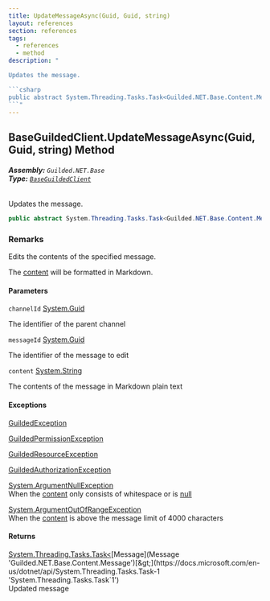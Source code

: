 ```yaml
---
title: UpdateMessageAsync(Guid, Guid, string)
layout: references
section: references
tags:
  - references
  - method
description: "

Updates the message.

```csharp
public abstract System.Threading.Tasks.Task<Guilded.NET.Base.Content.Message> UpdateMessageAsync(System.Guid channelId, System.Guid messageId, string content);
```"
---
```


## BaseGuildedClient.UpdateMessageAsync(Guid, Guid, string) Method
###### **Assembly:** `Guilded.NET.Base`<br/>**Type:** [`BaseGuildedClient`](BaseGuildedClient 'Guilded.NET.Base.BaseGuildedClient')

Updates the message.

```csharp
public abstract System.Threading.Tasks.Task<Guilded.NET.Base.Content.Message> UpdateMessageAsync(System.Guid channelId, System.Guid messageId, string content);
```

### Remarks
  
Edits the contents of the specified message.  
  
The [content](BaseGuildedClient.UpdateMessageAsync(Guid,Guid,string)#Guilded.NET.Base.BaseGuildedClient.UpdateMessageAsync(System.Guid,System.Guid,string).content 'Guilded.NET.Base.BaseGuildedClient.UpdateMessageAsync(System.Guid, System.Guid, string).content') will be formatted in Markdown.
#### Parameters

<a name='Guilded.NET.Base.BaseGuildedClient.UpdateMessageAsync(System.Guid,System.Guid,string).channelId'></a>

`channelId` [System.Guid](https://docs.microsoft.com/en-us/dotnet/api/System.Guid 'System.Guid')

The identifier of the parent channel

<a name='Guilded.NET.Base.BaseGuildedClient.UpdateMessageAsync(System.Guid,System.Guid,string).messageId'></a>

`messageId` [System.Guid](https://docs.microsoft.com/en-us/dotnet/api/System.Guid 'System.Guid')

The identifier of the message to edit

<a name='Guilded.NET.Base.BaseGuildedClient.UpdateMessageAsync(System.Guid,System.Guid,string).content'></a>

`content` [System.String](https://docs.microsoft.com/en-us/dotnet/api/System.String 'System.String')

The contents of the message in Markdown plain text

#### Exceptions

[GuildedException](GuildedException 'Guilded.NET.Base.GuildedException')

[GuildedPermissionException](GuildedPermissionException 'Guilded.NET.Base.GuildedPermissionException')

[GuildedResourceException](GuildedResourceException 'Guilded.NET.Base.GuildedResourceException')

[GuildedAuthorizationException](GuildedAuthorizationException 'Guilded.NET.Base.GuildedAuthorizationException')

[System.ArgumentNullException](https://docs.microsoft.com/en-us/dotnet/api/System.ArgumentNullException 'System.ArgumentNullException')  
When the [content](BaseGuildedClient.UpdateMessageAsync(Guid,Guid,string)#Guilded.NET.Base.BaseGuildedClient.UpdateMessageAsync(System.Guid,System.Guid,string).content 'Guilded.NET.Base.BaseGuildedClient.UpdateMessageAsync(System.Guid, System.Guid, string).content') only consists of whitespace or is [null](https://docs.microsoft.com/en-us/dotnet/csharp/language-reference/keywords/null 'https://docs.microsoft.com/en-us/dotnet/csharp/language-reference/keywords/null')

[System.ArgumentOutOfRangeException](https://docs.microsoft.com/en-us/dotnet/api/System.ArgumentOutOfRangeException 'System.ArgumentOutOfRangeException')  
When the [content](BaseGuildedClient.UpdateMessageAsync(Guid,Guid,string)#Guilded.NET.Base.BaseGuildedClient.UpdateMessageAsync(System.Guid,System.Guid,string).content 'Guilded.NET.Base.BaseGuildedClient.UpdateMessageAsync(System.Guid, System.Guid, string).content') is above the message limit of 4000 characters

#### Returns
[System.Threading.Tasks.Task&lt;](https://docs.microsoft.com/en-us/dotnet/api/System.Threading.Tasks.Task-1 'System.Threading.Tasks.Task`1')[Message](Message 'Guilded.NET.Base.Content.Message')[&gt;](https://docs.microsoft.com/en-us/dotnet/api/System.Threading.Tasks.Task-1 'System.Threading.Tasks.Task`1')  
Updated message